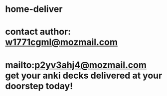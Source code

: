# home-deliver
# contact author: w1771cgml@mozmail.com
# mailto:p2yv3ahj4@mozmail.com get your anki decks delivered at your doorstep today!
